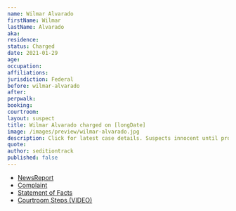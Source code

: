 ```yaml
---
name: Wilmar Alvarado
firstName: Wilmar
lastName: Alvarado
aka:
residence:
status: Charged
date: 2021-01-29
age:
occupation:
affiliations:
jurisdiction: Federal
before: wilmar-alvarado
after:
perpwalk:
booking:
courtroom:
layout: suspect
title: Wilmar Alvarado charged on [longDate]
image: /images/preview/wilmar-alvarado.jpg
description: Click for latest case details. Suspects innocent until proven guilty.
quote:
author: seditiontrack
published: false
---
```


- [NewsReport](https://www.houstonchronicle.com/news/houston-texas/crime/article/houston-man-arrested-fbi-capitol-riot-15908343.php)
- [Complaint](https://extremism.gwu.edu/sites/g/files/zaxdzs2191/f/Wilmar%20Alvarado%20Criminal%20Complaint%20and%20Affidavit.pdf)
- [Statement of Facts](https://extremism.gwu.edu/sites/g/files/zaxdzs2191/f/Wilmar%20Alvarado%20Criminal%20Complaint%20and%20Affidavit.pdf)
- [Courtroom Steps (VIDEO)](https://www.facebook.com/ABC13MiyaShay/videos/1084488068690371/)
